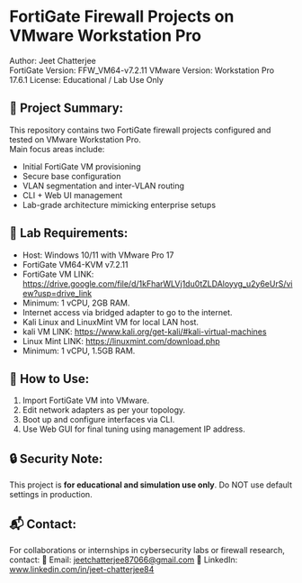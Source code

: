 FortiGate Firewall Projects on VMware Workstation Pro
=====================================================

Author: Jeet Chatterjee  
FortiGate Version: FFW_VM64-v7.2.11 
VMware Version: Workstation Pro 17.6.1 
License: Educational / Lab Use Only

🔰 Project Summary:
-------------------
This repository contains two FortiGate firewall projects configured and tested on VMware Workstation Pro.  
Main focus areas include:
- Initial FortiGate VM provisioning
- Secure base configuration
- VLAN segmentation and inter-VLAN routing
- CLI + Web UI management
- Lab-grade architecture mimicking enterprise setups

🧪 Lab Requirements:
--------------------
- Host: Windows 10/11 with VMware Pro 17
- FortiGate VM64-KVM v7.2.11
- FortiGate VM LINK: https://drive.google.com/file/d/1kFharWLVj1du0tZLDAloyyg_u2y6eUrS/view?usp=drive_link 
- Minimum: 1 vCPU, 2GB RAM. 
- Internet access via bridged adapter to go to the internet. 
- Kali Linux and LinuxMint VM for local LAN host.
- kali VM LINK: https://www.kali.org/get-kali/#kali-virtual-machines
- Linux Mint LINK: https://linuxmint.com/download.php 
- Minimum: 1 vCPU, 1.5GB RAM. 

📎 How to Use:
--------------
1. Import FortiGate VM into VMware.
2. Edit network adapters as per your topology.
3. Boot up and configure interfaces via CLI.
4. Use Web GUI for final tuning using management IP address. 

🔒 Security Note:
-----------------
This project is **for educational and simulation use only**. Do NOT use default settings in production.

📬 Contact:
------------
For collaborations or internships in cybersecurity labs or firewall research, contact:
📧 Email: jeetchatterjee87066@gmail.com 
🔗 LinkedIn: www.linkedin.com/in/jeet-chatterjee84 
